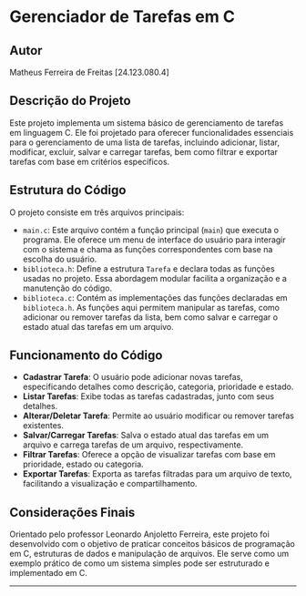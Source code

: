 # Gerenciador de Tarefas em C

## Autor
Matheus Ferreira de Freitas [24.123.080.4]

## Descrição do Projeto
Este projeto implementa um sistema básico de gerenciamento de tarefas em linguagem C. Ele foi projetado para oferecer funcionalidades essenciais para o gerenciamento de uma lista de tarefas, incluindo adicionar, listar, modificar, excluir, salvar e carregar tarefas, bem como filtrar e exportar tarefas com base em critérios específicos.

## Estrutura do Código
O projeto consiste em três arquivos principais:

- `main.c`: Este arquivo contém a função principal (`main`) que executa o programa. Ele oferece um menu de interface do usuário para interagir com o sistema e chama as funções correspondentes com base na escolha do usuário.
- `biblioteca.h`: Define a estrutura `Tarefa` e declara todas as funções usadas no projeto. Essa abordagem modular facilita a organização e a manutenção do código.
- `biblioteca.c`: Contém as implementações das funções declaradas em `biblioteca.h`. As funções aqui permitem manipular as tarefas, como adicionar ou remover tarefas da lista, bem como salvar e carregar o estado atual das tarefas em um arquivo.

## Funcionamento do Código
- **Cadastrar Tarefa**: O usuário pode adicionar novas tarefas, especificando detalhes como descrição, categoria, prioridade e estado.
- **Listar Tarefas**: Exibe todas as tarefas cadastradas, junto com seus detalhes.
- **Alterar/Deletar Tarefa**: Permite ao usuário modificar ou remover tarefas existentes.
- **Salvar/Carregar Tarefas**: Salva o estado atual das tarefas em um arquivo e carrega tarefas de um arquivo, respectivamente.
- **Filtrar Tarefas**: Oferece a opção de visualizar tarefas com base em prioridade, estado ou categoria.
- **Exportar Tarefas**: Exporta as tarefas filtradas para um arquivo de texto, facilitando a visualização e compartilhamento.

## Considerações Finais
Orientado pelo professor Leonardo Anjoletto Ferreira, este projeto foi desenvolvido com o objetivo de praticar conceitos básicos de programação em C, estruturas de dados e manipulação de arquivos. Ele serve como um exemplo prático de como um sistema simples pode ser estruturado e implementado em C.

---